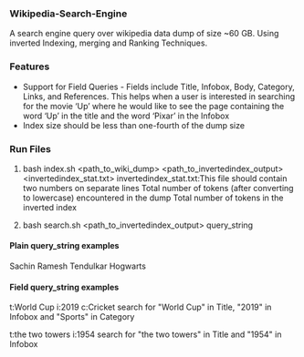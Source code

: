 ### Wikipedia-Search-Engine
A search engine query over wikipedia data dump of size ~60 GB.
Using inverted Indexing, merging and Ranking Techniques.

### Features
- Support for Field Queries - Fields include Title, Infobox, Body, Category, Links, and References. This helps when a user is interested in searching for the movie ‘Up’ where he would like to see the page containing the word ‘Up’ in the title and the word ‘Pixar’ in the Infobox
- Index size should be less than one-fourth of the dump size

### Run Files 
1. bash index.sh <path_to_wiki_dump> <path_to_invertedindex_output> <invertedindex_stat.txt>
invertedindex_stat.txt:This file should contain two numbers on separate lines
Total number of tokens (after converting to lowercase) encountered in the dump
Total number of tokens in the inverted index

2. bash search.sh  <path_to_invertedindex_output> query_string

#### Plain query_string examples
Sachin Ramesh Tendulkar
Hogwarts

#### Field query_string examples
t:World Cup i:2019 c:Cricket
search for "World Cup" in Title, "2019" in Infobox and "Sports" in Category

t:the two towers i:1954
search for "the two towers" in Title and "1954" in Infobox 

